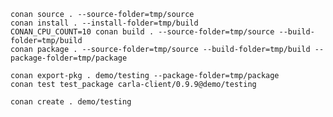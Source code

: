 
    conan source . --source-folder=tmp/source
    conan install . --install-folder=tmp/build
    CONAN_CPU_COUNT=10 conan build . --source-folder=tmp/source --build-folder=tmp/build
    conan package . --source-folder=tmp/source --build-folder=tmp/build --package-folder=tmp/package

    conan export-pkg . demo/testing --package-folder=tmp/package
    conan test test_package carla-client/0.9.9@demo/testing

    conan create . demo/testing
